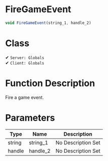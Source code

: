 # FireGameEvent
```js
void FireGameEvent(string_1, handle_2)
```
# Class
✔ `Server: Globals`  
✔ `Client: Globals`  

# Function Description
Fire a game event.
# Parameters
Type|Name|Description
--|--|--
string|string_1|No Description Set
handle|handle_2|No Description Set
